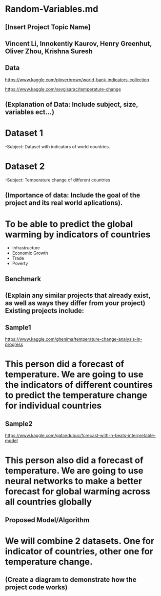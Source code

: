 # Random-Variables.md

## [Insert Project Topic Name]

## Vincent Li, Innokentiy Kaurov, Henry Greenhut, Oliver Zhou, Krishna Suresh

## Data
https://www.kaggle.com/ploverbrown/world-bank-indicators-collection

https://www.kaggle.com/sevgisarac/temperature-change

## (Explanation of Data: Include subject, size, variables ect...)
# Dataset 1 
-Subject: Dataset with indicators of world countries.

# Dataset 2
-Subject: Temperature change of different countries

## (Importance of data: Include the goal of the project and its real world aplications).
# To be able to predict the global warming by indicators of countries
- Infrastructure
- Economic Growth
- Trade
- Poverty
## Benchmark
## (Explain any similar projects that already exist, as well as ways they differ from your project) Existing projects include:
## Sample1
https://www.kaggle.com/ghenima/temperature-change-analysis-in-progress
# This person did a forecast of temperature. We are going to use the indicators of different countires to predict the temperature change for individual countries

## Sample2
https://www.kaggle.com/gatandubuc/forecast-with-n-beats-interpretable-model
# This person also did a forecast of temperature. We are going to use neural networks to make a better forecast for global warming across all countries globally

## Proposed Model/Algorithm
# We will combine 2 datasets. One for indicator of countries, other one for temperature change. 

## (Create a diagram to demonstrate how the project code works)
